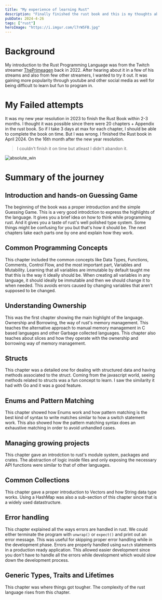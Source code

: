 ```yaml
---
title: "My experience of learning Rust"
description: "Finally finished the rust book and this is my thoughts about it."
pubDate: 2024-4-26
tags: ["rust"]
heroImage: "https://i.imgur.com/l7rW5FB.jpg"
---
```


# Background

My introduction to the Rust Programming Language was from the Twitch streamer [ThePrimeagen](https://www.twitch.tv/theprimeagen)
back in 2022. After hearing about it in a few of his streams and also from few other
streamers, I wanted to try it out. It was gaining more popularity through youtube
and other social media as well for being difficult to learn but fun to program in.

# My Failed attempts

It was my new year resolution in 2023 to finish the Rust Book within 2-3 months.
I thought it was possible since there were 20 chapters + Appendix in the rust book.
So if I take 3 days at max for each chapter, I should be able to complete the book
on time. But I was wrong. I finished the Rust book in April 2024. On the 16th month
after the new year resolution. 

> I couldn't finish it on time but atleast I didn't abandon it.

![absolute_win](https://media1.tenor.com/m/1PMq-CFZno4AAAAd/avengers-endgame-hulk.gif)

# Summary of the journey

## Introduction and hands-on Guessing Game

The beginning of the book was a proper introduction and the simple Guessing Game.
This is a very good introdction to express the highlights of the language. It gives
you a brief idea on how to think while programming rust. And it gives you a taste of
rust's well polished type system. Some things might be confusing for you but that's
how it should be. The next chapters take each parts one by one and explain how they work.

## Common Programming Concepts

This chapter included the common concepts like Data Types, Functions, Comments, Control Flow,
and the most important part, Variables and Mutability. Learning that all variables are
immutable by default taught me that this is the way it ideally should be. When creating all
variables in any language, it should ideally be immutable and then we should change it to
when needed. This avoids errors caused by changing variables that aren't supposed to be
changed.

## Understanding Ownership

This was the first chapter showing the main highlight of the language. Ownership and
Borrowing, the way of rust's memory management. This teaches the alternative approach to
manual memory management in C based languages and other Garbage collected languages.
This chapter also teaches about slices and how they operate with the ownership and
borrowing way of memory management.

## Structs

This chapter was a detailed one for dealing with structured data and having methods
associated to the struct. Coming from the javascript world, seeing methods related to
structs was a fun concept to learn. I saw the similarity it had with Go and it was
a good feature.

## Enums and Pattern Matching

This chapter showed how Enums work and how pattern matching is the best kind of syntax
to write matches similar to how a switch statement work. This also showed how the
pattern matching syntax does an exhaustive matching in order to avoid unhandled cases.

## Managing growing projects

This chapter gave an introdction to rust's module system, packages and crates.
The abstraction of logic inside files and only exposing the necessary API functions
were similar to that of other languages.

## Common Collections

This chapter gave a proper introduction to Vectors and how String data type works.
Using a HashMap was also a sub-section of this chapter since that is a widely used
datastructure.


## Error handling

This chapter explained all the ways errors are handled in rust. We could either
terminate the program with `unwrap()` or `expect()` and print out an error message.
This was useful for skipping proper error handling while in the development phase.
Errors are properly handled using `match` statements in a production ready application.
This allowed easier development since you don't have to handle all the errors while
development which would slow down the development process.

## Generic Types, Traits and Lifetimes

This chapter was where things got tougher. The complexity of the rust language rises from
this chapter.
